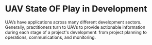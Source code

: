 # UAV State OF Play in Development
UAVs have applications across many different development sectors. Generally, practitioners turn to UAVs to provide actionable information during each stage of a project's development: from project planning to operations, communications, and monitoring.
